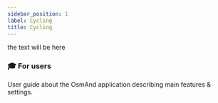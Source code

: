 ```yaml
---
sidebar_position: 1
label: Cycling
title: Cycling
---
```


the text will be here

### 🎓 For users


User guide about the OsmAnd application describing main features & settings.